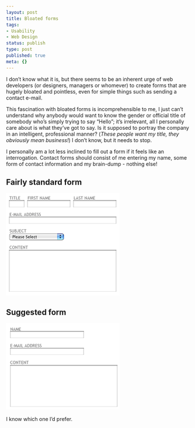 ```yaml
---
layout: post
title: Bloated forms
tags:
- Usability
- Web Design
status: publish
type: post
published: true
meta: {}
---
```

I don’t know what it is, but there seems to be an inherent urge of web developers (or designers, managers or whomever) to create forms that are hugely bloated and pointless, even for simple things such as sending a contact e-mail.

This fascination with bloated forms is incomprehensible to me, I just can’t understand why anybody would want to know the gender or official title of somebody who’s simply trying to say “Hello”; it’s irrelevant, all I personally care about is what they’ve got to say. Is it supposed to portray the company in an intelligent, professional manner? (<em>These people want my title, they obviously mean business!</em>) I don’t know, but it needs to stop.

I personally am a lot less inclined to fill out a form if it feels like an interrogation. Contact forms should consist of me entering my name, some form of contact information and my brain-dump - nothing else!

## Fairly standard form

![Bad form layout](/images/form-bad.png)

## Suggested form

![Good form layout](/images/form-good.png)

I know which one I’d prefer.

